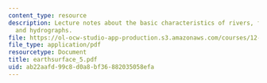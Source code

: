 ```yaml
---
content_type: resource
description: Lecture notes about the basic characteristics of rivers, fluvial hydrology,
  and hydrographs.
file: https://ol-ocw-studio-app-production.s3.amazonaws.com/courses/12-090-the-environment-of-the-earths-surface-spring-2007/ab22aafd99c8d0a8bf36882035058efa_earthsurface_5.pdf
file_type: application/pdf
resourcetype: Document
title: earthsurface_5.pdf
uid: ab22aafd-99c8-d0a8-bf36-882035058efa
---
```


